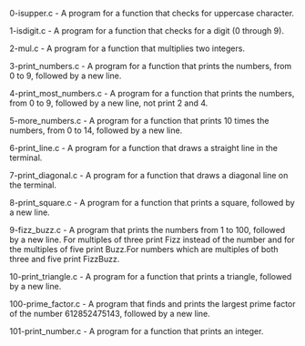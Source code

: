 0-isupper.c -  A program for a function that checks for uppercase character.

1-isdigit.c - A program for a function that checks for a digit (0 through 9).

2-mul.c - A program for a function that multiplies two integers.

3-print_numbers.c - A program for a function that prints the numbers, from 0 to 9, followed by a new line.

4-print_most_numbers.c - A program for a function that prints the numbers, from 0 to 9, followed by a new line, not print 2 and 4.

5-more_numbers.c - A program for a function that prints 10 times the numbers, from 0 to 14, followed by a new line.

6-print_line.c - A program for a function that draws a straight line in the terminal.

7-print_diagonal.c - A program for a function that draws a diagonal line on the terminal.

8-print_square.c - A program for a function that prints a square, followed by a new line.

9-fizz_buzz.c - A program that prints the numbers from 1 to 100, followed by a new line. For multiples of three print Fizz instead of the number and for the multiples of five print Buzz.For numbers which are multiples of both three and five print FizzBuzz.

10-print_triangle.c - A program for a function that prints a triangle, followed by a new line.

100-prime_factor.c - A program that finds and prints the largest prime factor of the number 612852475143, followed by a new line.

101-print_number.c - A program for a function that prints an integer.

